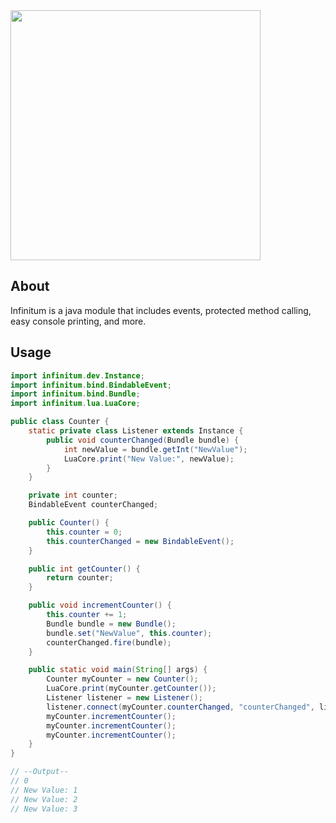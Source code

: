 <img src="https://github.com/user-attachments/assets/f2a62108-2679-4cd0-91fe-f0522c591039" width="400" />

## About
Infinitum is a java module that includes events, protected method calling, easy console printing, and more. 

## Usage
```java
import infinitum.dev.Instance;
import infinitum.bind.BindableEvent;
import infinitum.bind.Bundle;
import infinitum.lua.LuaCore;

public class Counter {
    static private class Listener extends Instance {
        public void counterChanged(Bundle bundle) {
            int newValue = bundle.getInt("NewValue");
            LuaCore.print("New Value:", newValue);
        }
    }

    private int counter;
    BindableEvent counterChanged;

    public Counter() {
        this.counter = 0;
        this.counterChanged = new BindableEvent();
    }

    public int getCounter() {
        return counter;
    }

    public void incrementCounter() {
        this.counter += 1;
        Bundle bundle = new Bundle();
        bundle.set("NewValue", this.counter);
        counterChanged.fire(bundle);
    }

    public static void main(String[] args) {
        Counter myCounter = new Counter();
        LuaCore.print(myCounter.getCounter());
        Listener listener = new Listener();
        listener.connect(myCounter.counterChanged, "counterChanged", listener::counterChanged);
        myCounter.incrementCounter();
        myCounter.incrementCounter();
        myCounter.incrementCounter();
    }
}

// --Output--
// 0
// New Value: 1
// New Value: 2
// New Value: 3 

```
